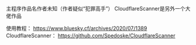 主程序作品名作者未知（作者疑似“犯罪高手”）
CloudflareScanner是另外一个大佬作品

使用教程：
https://www.bluesky.cf/archives/2020/07/1389
CloudflareScanner：
https://github.com/Spedoske/CloudflareScanner